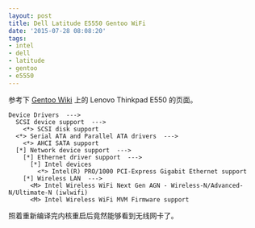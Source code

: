 ```yaml
---
layout: post
title: Dell Latitude E5550 Gentoo WiFi
date: '2015-07-28 08:08:20'
tags:
- intel
- dell
- latitude
- gentoo
- e5550
---
```


参考下 [Gentoo Wiki](https://wiki.gentoo.org/wiki/Lenovo_Thinkpad_E550) 上的 Lenovo Thinkpad E550 的页面。

	Device Drivers  --->
	  SCSI device support  --->
		<*> SCSI disk support
	  <*> Serial ATA and Parallel ATA drivers  --->
		<*> AHCI SATA support
	  [*] Network device support  --->
		[*] Ethernet driver support  --->
		  [*] Intel devices
			<*> Intel(R) PRO/1000 PCI-Express Gigabit Ethernet support
		[*] Wireless LAN  --->
		  <M> Intel Wireless WiFi Next Gen AGN - Wireless-N/Advanced-N/Ultimate-N (iwlwifi)
		  <M> Intel Wireless WiFi MVM Firmware support

照着重新编译完内核重启后竟然能够看到无线网卡了。
